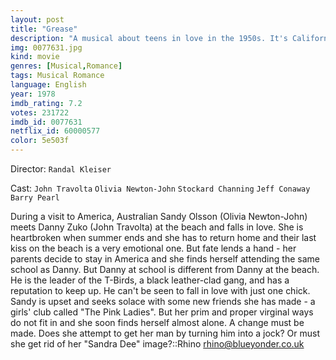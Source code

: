 ```yaml
---
layout: post
title: "Grease"
description: "A musical about teens in love in the 1950s. It's California 1958 and greaser Danny Zuko (John Travolta) and Australian Sandy Olsson (Olivia Newton-John) are in love. They spend time at the beach, and when they go back to school, what neither of them knows is that they both now attend Rydell High. Danny's the leader of the T-Birds, a group of black leather jacket-wearing greasers while Sandy hangs with the Pink Ladies, a group of pink-wearing girls.."
img: 0077631.jpg
kind: movie
genres: [Musical,Romance]
tags: Musical Romance 
language: English
year: 1978
imdb_rating: 7.2
votes: 231722
imdb_id: 0077631
netflix_id: 60000577
color: 5e503f
---
```

Director: `Randal Kleiser`  

Cast: `John Travolta` `Olivia Newton-John` `Stockard Channing` `Jeff Conaway` `Barry Pearl` 

During a visit to America, Australian Sandy Olsson (Olivia Newton-John) meets Danny Zuko (John Travolta) at the beach and falls in love. She is heartbroken when summer ends and she has to return home and their last kiss on the beach is a very emotional one. But fate lends a hand - her parents decide to stay in America and she finds herself attending the same school as Danny. But Danny at school is different from Danny at the beach. He is the leader of the T-Birds, a black leather-clad gang, and has a reputation to keep up. He can't be seen to fall in love with just one chick. Sandy is upset and seeks solace with some new friends she has made - a girls' club called "The Pink Ladies". But her prim and proper virginal ways do not fit in and she soon finds herself almost alone. A change must be made. Does she attempt to get her man by turning him into a jock? Or must she get rid of her "Sandra Dee" image?::Rhino <rhino@blueyonder.co.uk>